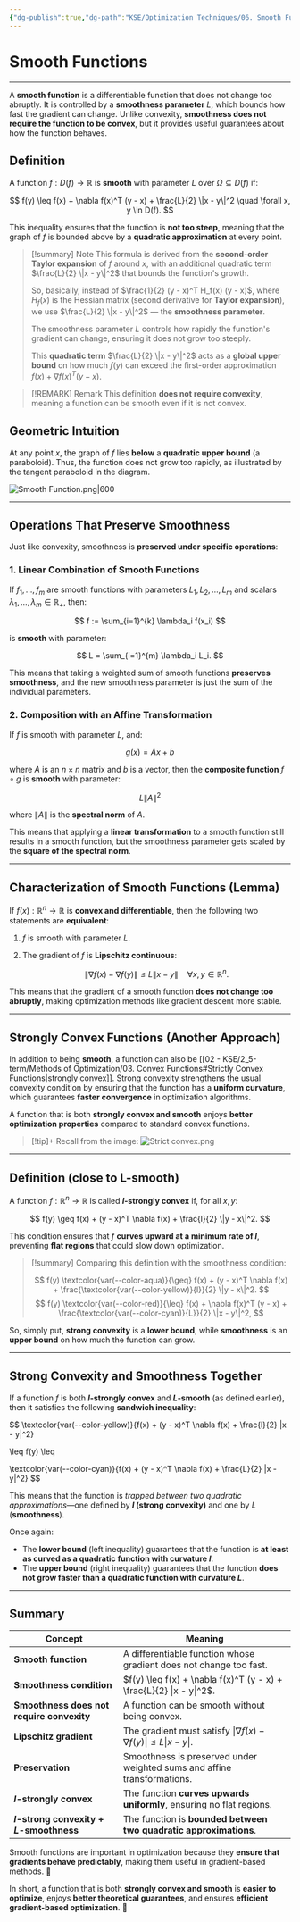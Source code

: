 ```yaml
---
{"dg-publish":true,"dg-path":"KSE/Optimization Techniques/06. Smooth Functions.md","permalink":"/kse/optimization-techniques/06-smooth-functions/","tags":["kse","math/calculus"],"created":"2025-03-09T14:48:22.157+02:00","updated":"2025-03-09T15:48:41.734+02:00"}
---
```


# Smooth Functions

---  

A **smooth function** is a differentiable function that does not change too abruptly. It is controlled by a **smoothness parameter** $L$, which bounds how fast the gradient can change. Unlike convexity, **smoothness does not require the function to be convex**, but it provides useful guarantees about how the function behaves.  

## Definition  

A function $f: D(f) \to \mathbb{R}$ is **smooth** with parameter $L$ over $\Omega \subseteq D(f)$ if:  

$$
f(y) \leq f(x) + \nabla f(x)^T (y - x) + \frac{L}{2} \|x - y\|^2 \quad \forall x, y \in D(f).
$$  

This inequality ensures that the function is **not too steep**, meaning that the graph of $f$ is bounded above by a **quadratic approximation** at every point.  

> [!summary] Note
> This formula is derived from the **second-order Taylor expansion** of $f$ around $x$, with an additional quadratic term $\frac{L}{2} \|x - y\|^2$ that bounds the function's growth.
>
> So, basically, instead of $\frac{1}{2} (y - x)^T H_f(x) (y - x)$, where $H_f(x)$ is the Hessian matrix (second derivative for **Taylor expansion**), we use $\frac{L}{2} \|x - y\|^2$ — the **smoothness parameter**.
>
> The smoothness parameter $L$ controls how rapidly the function's gradient can change, ensuring it does not grow too steeply.
>
> This **quadratic term** $\frac{L}{2} \|x - y\|^2$ acts as a **global upper bound** on how much $f(y)$ can exceed the first-order approximation $f(x) + \nabla f(x)^T (y - x)$.

> [!REMARK] Remark
> This definition **does not require convexity**, meaning a function can be smooth even if it is not convex.

## Geometric Intuition  

At any point $x$, the graph of $f$ lies **below** a **quadratic upper bound** (a paraboloid). Thus, the function does not grow too rapidly, as illustrated by the tangent paraboloid in the diagram.

![Smooth Function.png|600](/img/user/assets/Smooth%20Function.png)

---

## Operations That Preserve Smoothness  

Just like convexity, smoothness is **preserved under specific operations**:  

### 1. Linear Combination of Smooth Functions  

If $f_1, \dots, f_m$ are smooth functions with parameters $L_1, L_2, \dots, L_m$ and scalars $\lambda_1, \dots, \lambda_m \in \mathbb{R}_+$, then:  

$$
f := \sum_{i=1}^{k} \lambda_i f(x_i)
$$  

is **smooth** with parameter:  

$$
L = \sum_{i=1}^{m} \lambda_i L_i.
$$  

This means that taking a weighted sum of smooth functions **preserves smoothness**, and the new smoothness parameter is just the sum of the individual parameters.  

### 2. Composition with an Affine Transformation  

If $f$ is smooth with parameter $L$, and:  

$$
g(x) = Ax + b
$$  

where $A$ is an $n \times n$ matrix and $b$ is a vector, then the **composite function** $f \circ g$ is **smooth** with parameter:  

$$
L \|A\|^2
$$  

where $\|A\|$ is the **spectral norm** of $A$.  

This means that applying a <strong><span style="color: var(--color-purple);">linear transformation</span></strong> to a smooth function still results in a smooth function, but the smoothness parameter gets scaled by the <strong><span style="color: var(--color-aqua);">square of the spectral norm</span></strong>.  

---

## Characterization of Smooth Functions (Lemma)

If $f(x): \mathbb{R}^n \to \mathbb{R}$ is **convex and differentiable**, then the following two statements are **equivalent**:  

1. $f$ is smooth with parameter $L$.  
2. The gradient of $f$ is **Lipschitz continuous**:  

   $$  
   \|\nabla f(x) - \nabla f(y)\| \leq L \|x - y\| \quad \forall x, y \in \mathbb{R}^n.
   $$  

This means that the gradient of a smooth function <strong><span style="color: var(--color-aqua);">does not change too abruptly</span></strong>, making optimization methods like gradient descent more stable.  

---

## Strongly Convex Functions (Another Approach)

In addition to being **smooth**, a function can also be [[02 - KSE/2_5-term/Methods of Optimization/03. Convex Functions#Strictly Convex Functions\|strongly convex]]. Strong convexity strengthens the usual convexity condition by ensuring that the function has a **uniform curvature**, which guarantees **faster convergence** in optimization algorithms.  

A function that is both **strongly convex and smooth** enjoys <strong><span style="color: var(--color-aqua);">better optimization properties</span></strong> compared to standard convex functions.  

> [!tip]+ Recall from the image:
> ![Strict convex.png](/img/user/assets/Strict%20convex.png)

---

## Definition (close to L-smooth)

A function $f: \mathbb{R}^n \to \mathbb{R}$ is called **$l$-strongly convex** if, for all $x, y$:  

$$
f(y) \geq f(x) + (y - x)^T \nabla f(x) + \frac{l}{2} \|y - x\|^2.
$$  

This condition ensures that $f$ **curves upward at a minimum rate of $l$**, preventing <strong><span style="color: var(--color-cyan);">flat regions</span></strong> that could slow down optimization.  

> [!summary] Comparing this definition with the smoothness condition:
>
> $$
> f(y) \textcolor{var(--color-aqua)}{\geq} f(x) + (y - x)^T \nabla f(x) + \frac{\textcolor{var(--color-yellow)}{l}}{2} \|y - x\|^2.
> $$
> $$
> f(y) \textcolor{var(--color-red)}{\leq} f(x) + \nabla f(x)^T (y - x) + \frac{\textcolor{var(--color-cyan)}{L}}{2} \|x - y\|^2,
> $$

So, simply put, **strong convexity** is a <strong><span style="color: var(--color-aqua);">lower bound</span></strong>, while <strong><span style="color: var(--color-cyan);">smoothness</span></strong> is an <strong><span style="color: var(--color-red);">upper bound</span></strong> on how much the function can grow.

---

## Strong Convexity and Smoothness Together  

If a function $f$ is both **$l$-strongly convex** and **$L$-smooth** (as defined earlier), then it satisfies the following **sandwich inequality**:  

$$
\textcolor{var(--color-yellow)}{f(x) + (y - x)^T \nabla f(x) + \frac{l}{2} \|x - y\|^2}

\leq
f(y)
\leq

\textcolor{var(--color-cyan)}{f(x) + (y - x)^T \nabla f(x) + \frac{L}{2} \|x - y\|^2}
$$  

This means that the function is *trapped between two quadratic approximations*—one defined by **$l$ (strong convexity)** and one by $L$ (<strong><span style="color: var(--color-cyan);">smoothness</span></strong>).  

Once again:

- The <strong><span style="color: var(--color-aqua);">lower bound</span></strong> (left inequality) guarantees that the function is **at least as curved as a quadratic function with curvature $l$**.  
- The <strong><span style="color: var(--color-red);">upper bound</span></strong> (right inequality) guarantees that the function **does not grow faster than a quadratic function with curvature $L$**. 

---

## Summary  

| Concept                                   | Meaning                                                                     |
| ----------------------------------------- | --------------------------------------------------------------------------- |
| **Smooth function**                       | A differentiable function whose gradient does not change too fast.          |
| **Smoothness condition**                  | $f(y) \leq f(x) + \nabla f(x)^T (y - x) + \frac{L}{2} \|x - y\|^2$.         |
| **Smoothness does not require convexity** | A function can be smooth without being convex.                              |
| **Lipschitz gradient**                    | The gradient must satisfy $\|\nabla f(x) - \nabla f(y)\| \leq L \|x - y\|$. |
| **Preservation**                          | Smoothness is preserved under weighted sums and affine transformations.     |
| **$l$-strongly convex**                   | The function **curves upwards uniformly**, ensuring no flat regions.        |
| **$l$-strong convexity + $L$-smoothness** | The function is **bounded between two quadratic approximations**.           |

Smooth functions are important in optimization because they **ensure that gradients behave predictably**, making them useful in gradient-based methods. 🚀

In short, a function that is both **strongly convex and smooth** is **easier to optimize**, enjoys **better theoretical guarantees**, and ensures **efficient gradient-based optimization**. 🚀
